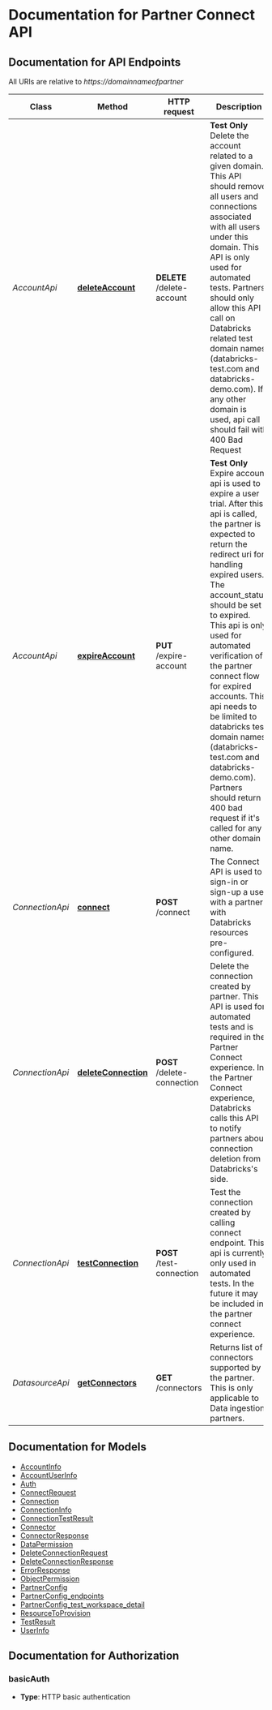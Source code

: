 # Documentation for Partner Connect API

<a name="documentation-for-api-endpoints"></a>
## Documentation for API Endpoints

All URIs are relative to *https://domainnameofpartner*

| Class | Method | HTTP request | Description |
|------------ | ------------- | ------------- | -------------|
| *AccountApi* | [**deleteAccount**](Apis/AccountApi.md#deleteaccount) | **DELETE** /delete-account | **Test Only** Delete the account related to a given domain. This API should remove all users and connections associated with all users under this domain. This API is only used for automated tests. Partners should only allow this API call on Databricks related test domain names (databricks-test.com and databricks-demo.com). If any other domain is used, api call should fail with 400 Bad Request |
*AccountApi* | [**expireAccount**](Apis/AccountApi.md#expireaccount) | **PUT** /expire-account | **Test Only** Expire account api is used to expire a user trial. After this api is called, the partner is expected to return the redirect uri for handling expired users. The account_status should be set to expired. This api is only used for automated verification of the partner connect flow for expired accounts. This api needs to be limited to databricks test domain names (databricks-test.com and databricks-demo.com). Partners should return 400 bad request if it's called for any other domain name. |
| *ConnectionApi* | [**connect**](Apis/ConnectionApi.md#connect) | **POST** /connect | The Connect API is used to sign-in or sign-up a user with a partner with Databricks resources pre-configured. |
*ConnectionApi* | [**deleteConnection**](Apis/ConnectionApi.md#deleteconnection) | **POST** /delete-connection | Delete the connection created by partner. This API is used for automated tests and is required in the Partner Connect experience. In the Partner Connect experience, Databricks calls this API to notify partners about connection deletion from Databricks's side. |
*ConnectionApi* | [**testConnection**](Apis/ConnectionApi.md#testconnection) | **POST** /test-connection | Test the connection created by calling connect endpoint. This api is currently only used in automated tests. In the future it may be included in the partner connect experience. |
| *DatasourceApi* | [**getConnectors**](Apis/DatasourceApi.md#getconnectors) | **GET** /connectors | Returns list of connectors supported by the partner. This is only applicable to Data ingestion partners. |


<a name="documentation-for-models"></a>
## Documentation for Models

 - [AccountInfo](./Models/AccountInfo.md)
 - [AccountUserInfo](./Models/AccountUserInfo.md)
 - [Auth](./Models/Auth.md)
 - [ConnectRequest](./Models/ConnectRequest.md)
 - [Connection](./Models/Connection.md)
 - [ConnectionInfo](./Models/ConnectionInfo.md)
 - [ConnectionTestResult](./Models/ConnectionTestResult.md)
 - [Connector](./Models/Connector.md)
 - [ConnectorResponse](./Models/ConnectorResponse.md)
 - [DataPermission](./Models/DataPermission.md)
 - [DeleteConnectionRequest](./Models/DeleteConnectionRequest.md)
 - [DeleteConnectionResponse](./Models/DeleteConnectionResponse.md)
 - [ErrorResponse](./Models/ErrorResponse.md)
 - [ObjectPermission](./Models/ObjectPermission.md)
 - [PartnerConfig](./Models/PartnerConfig.md)
 - [PartnerConfig_endpoints](./Models/PartnerConfig_endpoints.md)
 - [PartnerConfig_test_workspace_detail](./Models/PartnerConfig_test_workspace_detail.md)
 - [ResourceToProvision](./Models/ResourceToProvision.md)
 - [TestResult](./Models/TestResult.md)
 - [UserInfo](./Models/UserInfo.md)


<a name="documentation-for-authorization"></a>
## Documentation for Authorization

<a name="basicAuth"></a>
### basicAuth

- **Type**: HTTP basic authentication

